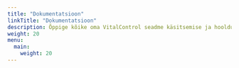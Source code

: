 ```yaml
---
title: "Dokumentatsioon"
linkTitle: "Dokumentatsioon"
description: Õppige kõike oma VitalControl seadme käsitsemise ja hoolduse kohta.
weight: 20
menu:
  main:
    weight: 20
---
```

